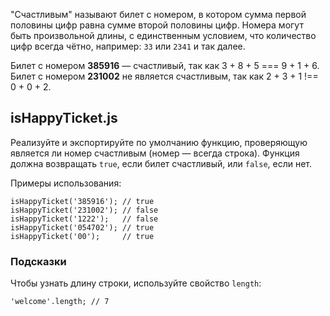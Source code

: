 "Счастливым" называют билет с номером, в котором сумма первой половины цифр равна сумме второй половины цифр. Номера могут быть произвольной длины, с единственным условием, что количество цифр всегда чётно, например: `33` или `2341` и так далее.

Билет с номером **385916** — счастливый, так как 3 + 8 + 5 === 9 + 1 + 6. Билет с номером **231002** не является счастливым, так как 2 + 3 + 1 !== 0 + 0 + 2.

## isHappyTicket.js

Реализуйте и экспортируйте по умолчанию функцию, проверяющую является ли номер счастливым (номер — всегда строка). Функция должна возвращать `true`, если билет счастливый, или `false`, если нет.

Примеры использования:

```
isHappyTicket('385916'); // true
isHappyTicket('231002'); // false
isHappyTicket('1222');   // false
isHappyTicket('054702'); // true
isHappyTicket('00');     // true
```

### Подсказки

Чтобы узнать длину строки, используйте свойство `length`:

```
'welcome'.length; // 7
```
